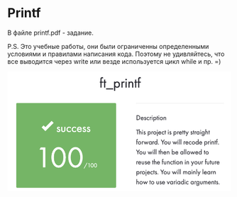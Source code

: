 # Printf

В файле printf.pdf - задание.

P.S. Это учебные работы, они были ограниченны определенными условиями и правилами написания кода. Поэтому не удивляйтесь, что все выводится через write или везде используется цикл while и пр. =)



![Screenshot](Screenshot.png)
